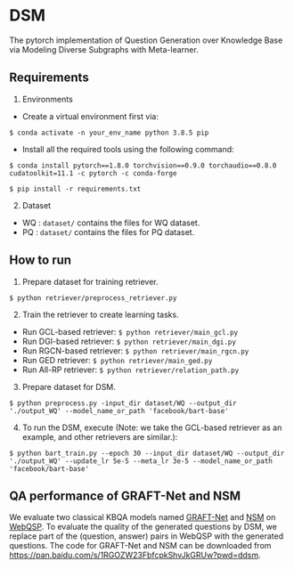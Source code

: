 # DSM
The pytorch implementation of Question Generation over Knowledge Base via Modeling Diverse Subgraphs with Meta-learner.

## Requirements
1. Environments
* Create a virtual environment first via:
```
$ conda activate -n your_env_name python 3.8.5 pip
```
* Install all the required tools using the following command:
```
$ conda install pytorch==1.8.0 torchvision==0.9.0 torchaudio==0.8.0 cudatoolkit=11.1 -c pytorch -c conda-forge

$ pip install -r requirements.txt
```
2. Dataset
* WQ : `dataset/` contains the files for WQ dataset. 
* PQ : `dataset/` contains the files for PQ dataset. 

## How to run 
1. Prepare dataset for training retriever.
```
$ python retriever/preprocess_retriever.py
```
2. Train the retriever to create learning tasks.
* Run GCL-based retriever: 
``
 $ python retriever/main_gcl.py
``
* Run DGI-based retriever: 
``
 $ python retriever/main_dgi.py
``
* Run RGCN-based retriever: 
``
 $ python retriever/main_rgcn.py
``
* Run GED retriever: 
``
$ python retriever/main_ged.py
``
* Run All-RP retriever: 
``
 $ python retriever/relation_path.py
``
3. Prepare dataset for DSM.
```
$ python preprocess.py -input_dir dataset/WQ --output_dir './output_WQ' --model_name_or_path 'facebook/bart-base'
```
4. To run the DSM, execute (Note: we take the GCL-based retriever as an example, and other retrievers are similar.):
```
$ python bart_train.py --epoch 30 --input_dir dataset/WQ --output_dir './output_WQ' --update_lr 5e-5 --meta_lr 3e-5 --model_name_or_path 'facebook/bart-base'
```
## QA performance of GRAFT-Net and NSM
We evaluate two classical KBQA models named [GRAFT-Net](https://arxiv.org/abs/1809.00782) and [NSM](https://arxiv.org/abs/2101.03737) on [WebQSP](https://aclanthology.org/P16-2033.pdf). To evaluate the quality of the generated questions by DSM, we replace part of the (question, answer) pairs in WebQSP with the generated questions. The code for GRAFT-Net and NSM can be downloaded from https://pan.baidu.com/s/1RGOZW23FbfcpkShvJkGRUw?pwd=ddsm.

